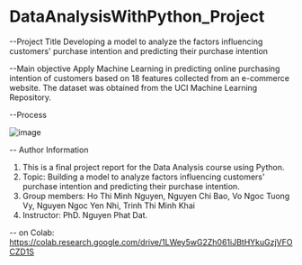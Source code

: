 # DataAnalysisWithPython_Project

--Project Title
Developing a model to analyze the factors influencing customers' purchase intention and predicting their purchase intention

--Main objective
Apply Machine Learning in predicting online purchasing intention of customers based on 18 features collected from an e-commerce website. The dataset was obtained from the UCI Machine Learning Repository.

--Process

![image](https://user-images.githubusercontent.com/114046373/235659127-ba083039-f526-4f6a-b8fb-03c46b71d77e.png)



-- Author Information
1. This is a final project report for the Data Analysis course using Python.
2. Topic: Building a model to analyze factors influencing customers' purchase intention and predicting their purchase intention.
3. Group members: Ho Thi Minh Nguyen, Nguyen Chi Bao, Vo Ngoc Tuong Vy, Nguyen Ngoc Yen Nhi, Trinh Thi Minh Khai
4. Instructor: PhD. Nguyen Phat Dat.

-- on Colab:
https://colab.research.google.com/drive/1LWey5wG2Zh061iJBtHYkuGzjVFOCZD1S
